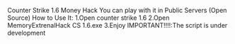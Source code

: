 Counter Strike 1.6 Money Hack You can play with it in Public Servers (Open Source)
How to Use It:
1.Open counter strike 1.6
2.Open MemoryExtrenalHack CS 1.6.exe
3.Enjoy
IMPORTANT!!!!:The script is under development
